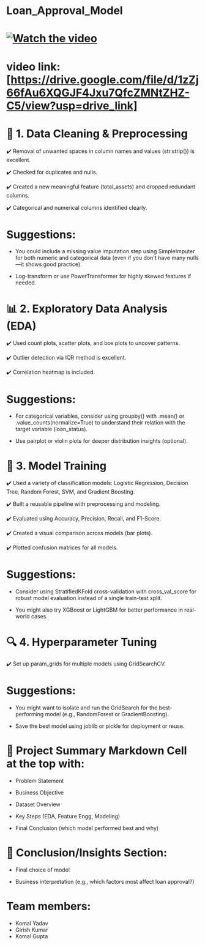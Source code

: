 # **Loan_Approval_Model**

# [![Watch the video](https://img.youtube.com/vi/1zZj66fAu6XQGJF4Jxu7QfcZMNtZHZ-C5/0.jpg)](https://drive.google.com/file/d/1zZj66fAu6XQGJF4Jxu7QfcZMNtZHZ-C5/view?usp=sharing)
# video link: [https://drive.google.com/file/d/1zZj66fAu6XQGJF4Jxu7QfcZMNtZHZ-C5/view?usp=drive_link]
# 📌 1. Data Cleaning & Preprocessing
  ✔️ Removal of unwanted spaces in column names and values (str.strip()) is excellent.

  ✔️ Checked for duplicates and nulls.
  
  ✔️ Created a new meaningful feature (total_assets) and dropped redundant columns.

  ✔️ Categorical and numerical columns identified clearly.

# Suggestions:

  * You could include a missing value imputation step using SimpleImputer for both numeric and categorical data (even if you don't have many nulls—it shows good practice).

  * Log-transform or use PowerTransformer for highly skewed features if needed.

# 📊 2. Exploratory Data Analysis (EDA)
  ✔️ Used count plots, scatter plots, and box plots to uncover patterns.

  ✔️ Outlier detection via IQR method is excellent.

  ✔️ Correlation heatmap is included.

# Suggestions:

  * For categorical variables, consider using groupby() with .mean() or .value_counts(normalize=True) to understand their relation with the target variable (loan_status).

  * Use pairplot or violin plots for deeper distribution insights (optional).

# 🧠 3. Model Training
  ✔️ Used a variety of classification models: Logistic Regression, Decision Tree, Random Forest, SVM, and Gradient Boosting.

  ✔️ Built a reusable pipeline with preprocessing and modeling.

  ✔️ Evaluated using Accuracy, Precision, Recall, and F1-Score.

  ✔️ Created a visual comparison across models (bar plots).

  ✔️ Plotted confusion matrices for all models.

# Suggestions:

  * Consider using StratifiedKFold cross-validation with cross_val_score for robust model evaluation instead of a single train-test split.

  * You might also try XGBoost or LightGBM for better performance in real-world cases.

# 🔍 4. Hyperparameter Tuning
  ✔️ Set up param_grids for multiple models using GridSearchCV.

# Suggestions:

  * You might want to isolate and run the GridSearch for the best-performing model (e.g., RandomForest or GradientBoosting).

  * Save the best model using joblib or pickle for deployment or reuse.


# 📝 Project Summary Markdown Cell at the top with:

  * Problem Statement

  * Business Objective

  * Dataset Overview

  * Key Steps (EDA, Feature Engg, Modeling)

  * Final Conclusion (which model performed best and why)

# 📌 Conclusion/Insights Section:

* Final choice of model

* Business interpretation (e.g., which factors most affect loan approval?)

# Team members:

  * Komal Yadav 
  * Girish Kumar 
  * Komal Gupta 
